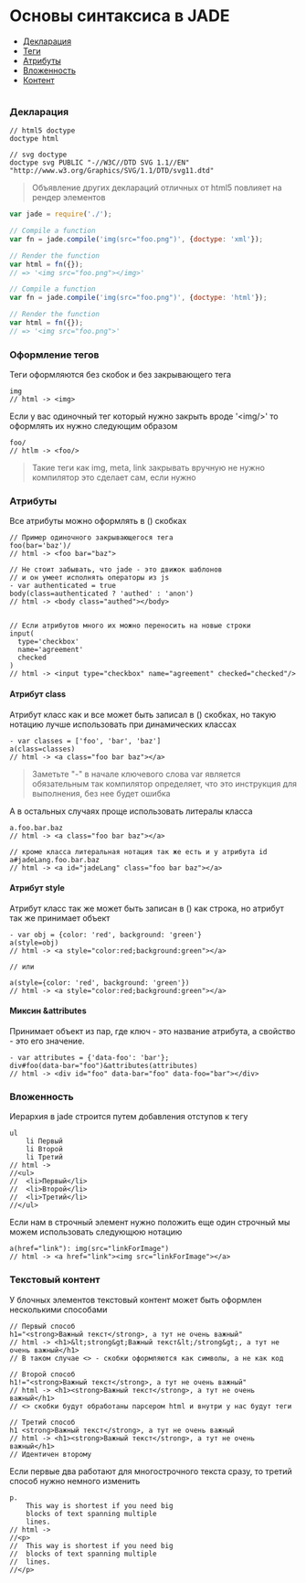 # Основы синтаксиса в JADE
* [Декларация](#Декларация)
* [Теги](#Оформление-тегов)
* [Атрибуты](#Атрибуты)
* [Вложенность](#Вложенность)
* [Контент]()

```Jade
```

### Декларация 
```Jade
// html5 doctype
doctype html

// svg doctype
doctype svg PUBLIC "-//W3C//DTD SVG 1.1//EN" "http://www.w3.org/Graphics/SVG/1.1/DTD/svg11.dtd"
```
> Объявление других деклараций отличных от
> html5 повлияет на рендер элементов

```javascript
var jade = require('./');

// Compile a function
var fn = jade.compile('img(src="foo.png")', {doctype: 'xml'});

// Render the function
var html = fn({});
// => '<img src="foo.png"></img>'

// Compile a function
var fn = jade.compile('img(src="foo.png")', {doctype: 'html'});

// Render the function
var html = fn({});
// => '<img src="foo.png">'

``` 

### Оформление тегов
Теги оформляются без скобок и без закрывающего тега

```Jade
img 
// html -> <img>
```

Если у вас одиночный тег который нужно закрыть 
вроде '&lt;img/&gt;' то оформлять их нужно следующим образом

```Jade
foo/
// htlm -> <foo/>
```

> Такие теги как img, meta, link
> закрывать вручную не нужно компилятор это сделает сам, если нужно

### Атрибуты
Все атрибуты можно оформлять в () скобках
```Jade
// Пример одиночного закрывающегося тега
foo(bar='baz')/
// html -> <foo bar="baz">

// Не стоит забывать, что jade - это движок шаблонов
// и он умеет исполнять операторы из js
- var authenticated = true
body(class=authenticated ? 'authed' : 'anon')
// html -> <body class="authed"></body>


// Если атрибутов много их можно переносить на новые строки
input(
  type='checkbox'
  name='agreement'
  checked
)
// html -> <input type="checkbox" name="agreement" checked="checked"/>
```

#### Атрибут class
Атрибут класс как и все может быть записал в () скобках,
но такую нотацию лучше использовать при динамических классах
```Jade
- var classes = ['foo', 'bar', 'baz']
a(class=classes)
// html -> <a class="foo bar baz"></a>
```
> Заметьте "-" в начале ключевого слова var является обязательным
> так компилятор определяет, что это инструкция для выполнения,
> без нее будет ошибка

А в остальных случаях проще использовать литералы класса
```Jade
a.foo.bar.baz
// html -> <a class="foo bar baz"></a>

// кроме класса литеральная нотация так же есть и у атрибута id
a#jadeLang.foo.bar.baz
// html -> <a id="jadeLang" class="foo bar baz"></a>
```

#### Атрибут style
Атрибут класс так же может быть записан в () как строка,
но атрибут так же принимает объект
```Jade
- var obj = {color: 'red', background: 'green'}
a(style=obj)
// html -> <a style="color:red;background:green"></a>

// или 

a(style={color: 'red', background: 'green'})
// html -> <a style="color:red;background:green"></a>
```

#### Миксин &attributes
Принимает объект из пар, где ключ - это название атрибута, а свойство - это его значение.
```Jade
- var attributes = {'data-foo': 'bar'};
div#foo(data-bar="foo")&attributes(attributes)
// html -> <div id="foo" data-bar="foo" data-foo="bar"></div>
```

### Вложенность
Иерархия в jade строится путем добавления отступов к тегу
```Jade
ul
	li Первый
	li Второй
	li Третий
// html ->
//<ul>
//  <li>Первый</li>
//  <li>Второй</li>
//  <li>Третий</li>
//</ul>	
```
Если нам в строчный элемент нужно положить еще один строчный мы можем использовать следующюю нотацию
```Jade
a(href="link"): img(src="linkForImage")
// html -> <a href="link"><img src="linkForImage"></a>
```

### Текстовый контент
У блочных элементов текстовый контент может быть оформлен несколькими способами
```Jade
// Первый способ
h1="<strong>Важный текст</strong>, а тут не очень важный"
// html -> <h1>&lt;strong&gt;Важный текст&lt;/strong&gt;, а тут не очень важный</h1>
// В таком случае <> - скобки оформляются как символы, а не как код

// Второй способ
h1!="<strong>Важный текст</strong>, а тут не очень важный"
// html -> <h1><strong>Важный текст</strong>, а тут не очень важный</h1>
// <> скобки будут обработаны парсером html и внутри у нас будут теги

// Третий способ
h1 <strong>Важный текст</strong>, а тут не очень важный
// html -> <h1><strong>Важный текст</strong>, а тут не очень важный</h1>
// Идентичен второму
```
Если первые два работают для многострочного текста сразу, то третий способ нужно немного изменить
```Jade
p.
	This way is shortest if you need big
	blocks of text spanning multiple
	lines.
// html -> 
//<p>
//  This way is shortest if you need big
//  blocks of text spanning multiple
//	lines.
//</p>
```